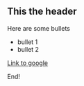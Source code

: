 ## This the header

Here are some bullets 

* bullet 1 
* bullet 2 

[Link to google](http://www.google.com)

End!
